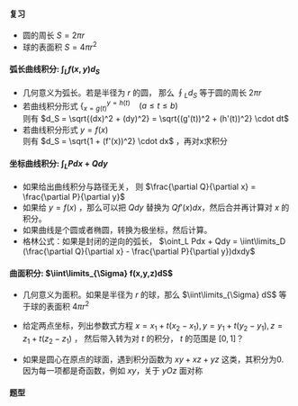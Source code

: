 #### 复习
- 圆的周长 $S = 2\pi r$
- 球的表面积 $S = 4\pi r^2$

#### 弧长曲线积分: $\int_L f(x,y) d_S$
- 几何意义为弧长。若是半径为 $r$ 的圆， 那么 $\oint_L d_S$ 等于圆的周长 $2\pi r$
- 若曲线积分形式  $\{_{x = g(t)}^{y=h(t)} ~~~~ (a \le t \le b)$ <br> 
  则有 $d_S = \sqrt{(dx)^2 + (dy)^2} = \sqrt{(g'(t))^2 + (h'(t))^2} \cdot dt$ 
- 若曲线积分形式 $y=f(x)$ <br> 
  则有 $d_S = \sqrt{1 + (f'(x))^2} \cdot dx$ ，再对x求积分


#### 坐标曲线积分: $\int_L Pdx + Qdy$
- 如果给出曲线积分与路径无关， 则 $\frac{\partial Q}{\partial x} = \frac{\partial P}{\partial y}$
- 如果给 $y=f(x)$ ，那么可以把 $Qdy$ 替换为 $Qf'(x)dx$，然后合并再计算对 $x$ 的积分。
- 如果曲线是个圆或者椭圆，转换为极坐标，然后计算。 
- 格林公式：如果是封闭的逆向的弧长， $\oint_L Pdx + Qdy = \iint\limits_D (\frac{\partial Q}{\partial x} - \frac{\partial P}{\partial y})dxdy$



#### 曲面积分: $\iint\limits_{\Sigma} f(x,y,z)dS$

- 几何意义为面积。如果是半径为 $r$ 的球，那么 $\iint\limits_{\Sigma} dS$ 等于球的表面积 $4\pi r^2$
- 给定两点坐标，列出参数式方程 $x = x_1 + t(x_2-x_1), y = y_1 + t(y_2-y_1), z = z_1 + t(z_2-z_1)$ ， 然后带入转为对 $t$ 的积分， $t$ 的范围是 $[0,1]$？

- 如果是圆心在原点的球面，遇到积分函数为 $xy + xz + yz$ 这类，其积分为0. 因为每一项都是奇函数，例如 $xy$，关于 $yOz$ 面对称




#### 题型
